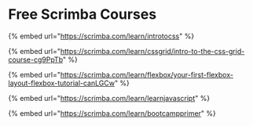 # Free Scrimba Courses

{% embed url="https://scrimba.com/learn/introtocss" %}

{% embed url="https://scrimba.com/learn/cssgrid/intro-to-the-css-grid-course-cg9PpTb" %}

{% embed url="https://scrimba.com/learn/flexbox/your-first-flexbox-layout-flexbox-tutorial-canLGCw" %}

{% embed url="https://scrimba.com/learn/learnjavascript" %}

{% embed url="https://scrimba.com/learn/bootcampprimer" %}



